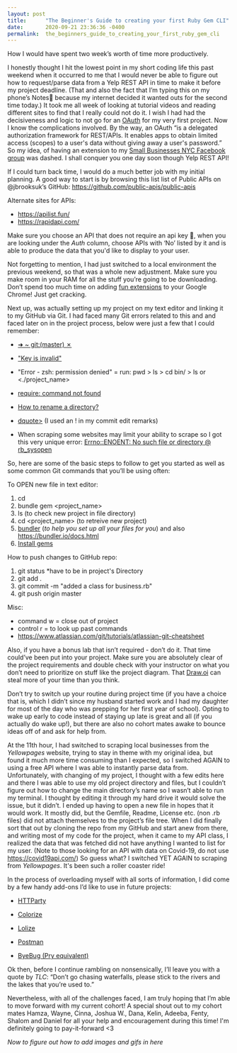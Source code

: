 ```yaml
---
layout: post
title:      "The Beginner's Guide to creating your first Ruby Gem CLI"
date:       2020-09-21 23:36:36 -0400
permalink:  the_beginners_guide_to_creating_your_first_ruby_gem_cli
---
```


How I would have spent two week’s worth of time more productively.

I honestly thought I hit the lowest point in my short coding life this past weekend when it occurred to me that I would never be able to figure out how to request/parse data from a Yelp REST API in time to make it before my project deadline. (That and also the fact that I’m typing this on my phone’s Notes📝 because my internet decided it wanted outs for the second time today.) It took me all week of looking at tutorial videos and reading different sites to find that I really could not do it. I wish I had had the decisiveness and logic to not go for an [OAuth](http://http://developer.okta.com/blog/2017/06/21/what-the-heck-is-oauth) for my very first project. Now I know the complications involved. By the way, an OAuth “is a delegated authorization framework for REST/APIs. It enables apps to obtain limited access (scopes) to a user's data without giving away a user's password.” So my idea, of having an extension to my [Small Businesses NYC Facebook group](http://http://http://http://.facebook.com/groups/246948743086053?tsid=0.661418698951614&source=result) was dashed. I shall conquer you one day soon though Yelp REST API!

If I could turn back time, I would do a much better job with my initial planning. A good way to start is by browsing this list list of Public APIs on @jbrooksuk’s GitHub:
https://github.com/public-apis/public-apis

Alternate sites for APIs:
* https://apilist.fun/
* https://rapidapi.com/

Make sure you choose an API that does not require an api key 🔑, when you are looking under the *Auth* column, choose APIs with ‘No’ listed by it and is able to produce the data that you'd like to display to your user. 

Not forgetting to mention, I had just switched to a local environment the previous weekend, so that was a whole new adjustment. Make sure you make room in your RAM for all the stuff you’re going to be downloading. Don’t spend too much time on adding [fun extensions](http://https://chrome.google.com/webstore/detail/dark-reader/eimadpbcbfnmbkopoojfekhnkhdbieeh?hl=en-US) to your Google Chrome! Just get cracking. 

Next up, was actually setting up my project on my text editor and linking it to my GitHub via Git. I had faced many Git errors related to this and and faced later on in the project process, below were just a few that I could remember: 

* [➜  ~ git:(master) ✗](http://https://stackoverflow.com/questions/25351213/my-shell-prompt-looks-like-this-gitmaster-how-can-i-get-my-normal-pro) 

* ["Key is invalid"](http://https://stackoverflow.com/questions/10476360/key-is-invalid-message-on-github)

* "Error - zsh: permission denied" = run: pwd > ls > cd bin/ > ls or <./project_name> 

* [require: command not found](http://https://stackoverflow.com/questions/18214409/require-command-not-found) 

* [How to rename a directory?](http://https://stackoverflow.com/questions/6738913/how-to-rename-a-directory) 

* [dquote>](http://https://stackoverflow.com/questions/15773278/dquote-result-of-a-execution-a-program-in-linux-shell) (I used an ! in my commit edit remarks) 

* When scraping some websites may limit your ability to scrape so I got this very unique error: [Errno::ENOENT: No such file or directory @ rb_sysopen](http://https://stackoverflow.com/questions/43445995/errnoenoent-no-such-file-or-directory-rb-sysopen?noredirect=1&lq=1)
 


So, here are some of the basic steps to follow to get you started as well as some common Git commands that you’ll be using often: 

To OPEN new file in text editor: 
1. cd
2. bundle gem <project_name>
3. ls (to check new project in file directory)
4. cd <project_name> (to retreive new project)
5. [bundler](http://http://railscasts.com/episodes/201-bundler-revised) (*to help you set up all your files for you*) and also https://bundler.io/docs.html 
6. [Install gems](http://https://bundler.io/guides/git.html)


How to push changes to GitHub repo:
1. git status *have to be in project's Directory
2. git add . 
3. git commit -m "added a class for business.rb" 
4. git push origin master 

Misc:
* command w = close out of project
* control r = to look up past commands 
* https://www.atlassian.com/git/tutorials/atlassian-git-cheatsheet


Also, if you have a bonus lab that isn’t required - don’t do it. That time could’ve been put into your project. Make sure you are absolutely clear of the project requirements and double check with your instructor on what you don’t need to prioritize on stuff like the project diagram. That [Draw.oi](http://https://app.diagrams.net) can steal more of your time than you think.

Don’t try to switch up your routine during project time (if you have a choice that is, which I didn’t since my husband started work and I had my daughter for most of the day who was prepping for her first year of school). Opting to wake up early to code instead of staying up late is great and all (if you actually do wake up!), but there are also no cohort mates awake to bounce ideas off of and ask for help from.

At the 11th hour, I had switched to scraping local businesses from the *Yellowpages* website, trying to stay in theme with my original idea, but found it much more time consuming than I expected, so I switched AGAIN to using a free API where I was able to instantly parse data from. Unfortunately, with changing of my project, I thought with a few edits here and there I was able to use my old project directory and files, but I couldn’t figure out how to change the main directory’s name so I wasn’t able to run my terminal. I thought by editing it through my hard drive it would solve the issue, but it didn’t. I ended up having to open a new file in hopes that it would work. It mostly did, but the Gemfile, Readme, License etc. (non .rb files) did not attach themselves to the project’s file tree. When I did finally sort that out by cloning the repo from my GitHub and start anew from there, and writing most of my code for the project, when it came to my API class, I realized the data that was fetched did not have anything I wanted to list for my user. (Note to those looking for an API with data on Covid-19, do not use https://covid19api.com/) So guess what? I switched YET AGAIN to scraping from *Yellowpages*. It's been such a roller coaster ride! 

In the process of overloading myself with all sorts of information, I did come by a few handy add-ons I’d like to use in future projects:

* [HTTParty](http://www.rubyinside.com/httparty-web-api-rest-service-consumption-from-ruby-class-981.html#:~:text=HTTParty%20is%20a%20new%20Ruby,can%20retrieve%20data%20over%20HTTP.)

* [Colorize](http://rubygems.org/gems/colorize/versions/0.8.1)

* [Lolize](http://https://rubygems.org/gems/lolize/versions/0.0.3)

* [Postman](http://https://web.postman.co/build/workspace/e5e43c7f-24c9-4f99-8994-a3a3e72da0c2)

* [ByeBug (Pry equivalent)](http://https://rubygems.org/gems/byebug/versions/9.0.6)

Ok then, before I continue rambling on nonsensically, I’ll leave you with a quote by *TLC*:
“Don’t go chasing waterfalls, please stick to the rivers and the lakes that you’re used to.”

Nevertheless, with all of the challenges faced, I am truly hoping that I’m able to move forward with my current cohort! A special shout out to my cohort mates Hamza, Wayne, Cinna, Joshua W., Dana, Kelin, Adeeba, Fenty, Shalom and Daniel for all your help and encouragement during this time! I'm definitely going to pay-it-forward <3 

*Now to figure out how to add images and gifs in here*



